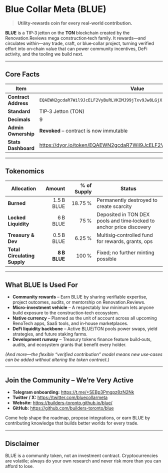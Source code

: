 # Blue Collar Meta (BLUE)

> **Utility‑rewards coin for every real‑world contribution.**

**BLUE** is a TIP‑3 jetton on the **TON** blockchain created by the Renovation.Reviews mega construction‑tech family.  It rewards—and circulates within—any trade, craft, or blue‑collar project, turning verified effort into on‑chain value that can power community incentives, DeFi activity, and the tooling we build next.

---

## Core Facts

| Item | Value |
|------|-------|
| **Contract Address** | `EQAEWN2gcdaR7Wil9JcELF2VyBuRLVKIMJ99jTxv9Jw8LGjX` |
| **Standard** | TIP‑3 Jetton (TON) |
| **Decimals** | 9 |
| **Admin Ownership** | **Revoked** – contract is now immutable |
| **Stats Dashboard** | <https://dyor.io/token/EQAEWN2gcdaR7Wil9JcELF2VyBuRLVKIMJ99jTxv9Jw8LGjX> |

---

## Tokenomics

| Allocation | Amount | % of Supply | Status |
|------------|-------:|-----------:|--------|
| **Burned** | 1.5 B BLUE | 18.75 % | Permanently destroyed to create scarcity |
| **Locked Liquidity** | 6 B BLUE | 75 % | Deposited in TON DEX pools and time‑locked to anchor price discovery |
| **Treasury & Dev** | 0.5 B BLUE | 6.25 % | Multisig‑controlled fund for rewards, grants, ops |
| **Total Circulating Supply** | **8 B BLUE** | 100 % | Fixed; no further minting possible |

---

## What BLUE Is Used For

* **Community rewards** – Earn BLUE by sharing verifiable expertise, project outcomes, audits, or mentorship on Renovation.Reviews.
* **Micro‑investment vehicle** – A respectably low minimum lets anyone build exposure to the construction‑tech ecosystem.
* **Native currency** – Planned as the unit of account across all upcoming RenoTech apps, SaaS tools, and in‑house marketplaces.
* **DeFi liquidity backbone** – Active BLUE/TON pools power swaps, yield strategies, and future staking farms.
* **Development runway** – Treasury tokens finance feature build‑outs, audits, and ecosystem grants that benefit every holder.

*(And more—the flexible “verified contribution” model means new use‑cases can be added without altering the token contract.)*

---

## Join the Community – We’re **Very** Active

* **Telegram onboarding:** <https://t.me/+SEBp3Pmgpz8zN2Nk>
* **Twitter / X:** <https://twitter.com/bluecollarmeta>
* **Website:** <https://builders-toronto.github.io/blue/>
* **GitHub:** <https://github.com/builders-toronto/blue>

Come help shape the roadmap, propose integrations, or earn BLUE by contributing knowledge that builds better worlds for every trade.

---

## Disclaimer
BLUE is a community token, not an investment contract.  Cryptocurrencies are volatile; always do your own research and never risk more than you can afford to lose.
